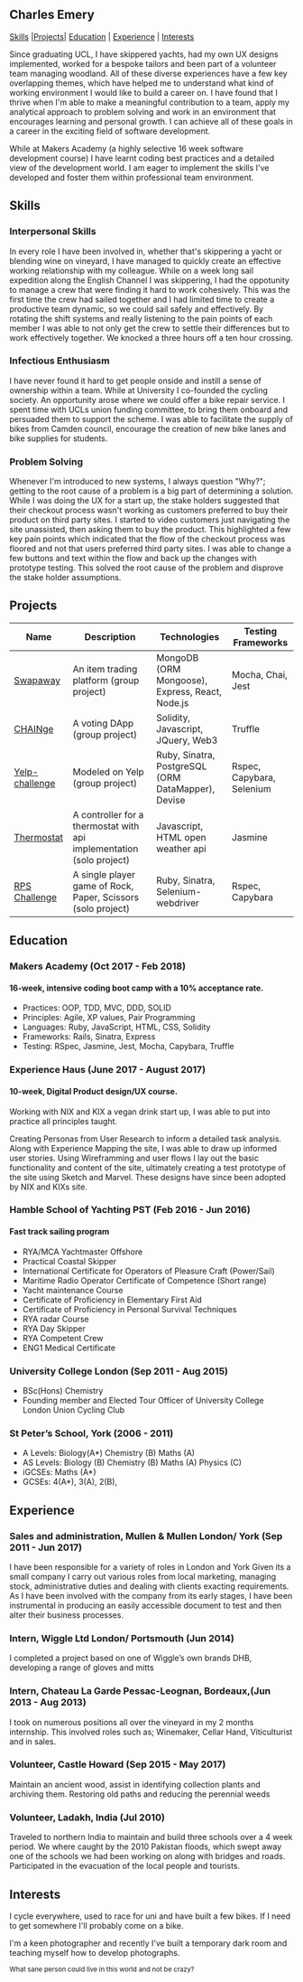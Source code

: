 ## Charles Emery

[Skills](#skills) |[Projects](#projects)| [Education](#education) | [Experience](#experience) | [Interests](#interests)

Since graduating UCL, I have skippered yachts, had my own UX designs implemented, worked for a bespoke tailors and been part of a volunteer team managing woodland. All of these diverse experiences have a few key overlapping themes, which have helped me to understand what kind of working environment I would like to build a career on. I have found that I thrive when I'm able to make a meaningful contribution to a team, apply my analytical approach to problem solving and work in an environment that encourages learning and personal growth. I can achieve all of these goals in a career in the exciting field of software development.

While at Makers Academy (a highly selective 16 week software development course) I have learnt coding best practices and a detailed view of the development world. I am eager to implement the skills I've developed and foster them within professional team environment.

## Skills
### Interpersonal Skills
In every role I have been involved in, whether that's skippering a yacht or blending wine on vineyard, I have managed to quickly create an effective working relationship with my colleague. While on a week long sail expedition along the English Channel I was skippering, I had the oppotunity to manage a crew that were finding it hard to work cohesively. This was the first time the crew had sailed together and I had limited time to create a productive team dynamic, so we could sail safely and effectively. By rotating the shift systems and really listening to the pain points of each member I was able to not only get the crew to settle their differences but to work effectively together. We knocked a three hours off a ten hour crossing.

### Infectious Enthusiasm
I have never found it hard to get people onside and instill a sense of ownership within a team. While at University I co-founded the cycling society. An opportunity arose where we could offer a bike repair service. I spent time with UCLs union funding committee, to bring them onboard and persuaded them to support the scheme. I was able to facilitate the supply of bikes from Camden council, encourage the creation of new bike lanes and bike supplies for students.  

### Problem Solving
Whenever I'm introduced to new systems, I always question "Why?"; getting to the root cause of a problem is a big part of determining a solution. While I was doing the UX for a start up, the stake holders suggested that their checkout process wasn't working as customers preferred to buy their product on third party sites. I started to video customers just navigating the site unassisted, then asking them to buy the product. This highlighted a few key pain points which indicated that the flow of the checkout process was floored and not that users preferred third party sites. I was able to change a few buttons and text within the flow and back up the changes with prototype testing. This solved the root cause of the problem and disprove the stake holder assumptions.

## Projects
Name | Description | Technologies | Testing Frameworks
---| --- | --- | --- |
[Swapaway](https://github.com/Mnargh/Swapaway) | An item trading platform (group project)| MongoDB (ORM Mongoose), Express, React, Node.js | Mocha, Chai, Jest
[CHAINge](https://github.com/Calum-W/CHAINge) | A voting DApp (group project)| Solidity, Javascript, JQuery, Web3 | Truffle
[Yelp-challenge](https://github.com/tallpress/Yelp-Challenge/commits/master) | Modeled on Yelp (group project)| Ruby, Sinatra, PostgreSQL (ORM DataMapper), Devise| Rspec, Capybara, Selenium
[Thermostat](https://github.com/charlesemery15/thermostat)|A controller for a thermostat with api implementation (solo project) |Javascript, HTML open weather api| Jasmine
[RPS Challenge](https://github.com/charlesemery15/rps-challenge) | A single player game of Rock, Paper, Scissors (solo project)| Ruby, Sinatra, Selenium-webdriver | Rspec, Capybara

## Education
### Makers Academy (Oct 2017 - Feb 2018)
#### 16-week, intensive coding boot camp with a 10% acceptance rate.

- Practices: OOP, TDD, MVC, DDD, SOLID
- Principles: Agile, XP values, Pair Programming
- Languages: Ruby, JavaScript, HTML, CSS, Solidity
- Frameworks: Rails, Sinatra, Express
- Testing: RSpec, Jasmine, Jest, Mocha, Capybara, Truffle

### Experience Haus (June 2017 - August 2017)
#### 10-week, Digital Product design/UX course.
Working with NIX and KIX a vegan drink start up, I was able to put into practice all principles taught.

Creating Personas from User Research to inform a detailed task analysis. Along with Experience Mapping the site, I was able to draw up informed user stories. Using Wireframming and user flows I lay out the basic functionality and content of the site, ultimately creating a test prototype of the site using Sketch and Marvel. These designs have since been adopted by NIX and KIXs site.

### Hamble School of Yachting PST (Feb 2016 - Jun 2016)
#### Fast track sailing program
- RYA/MCA Yachtmaster Offshore
- Practical Coastal Skipper
- International Certificate for Operators of Pleasure Craft (Power/Sail)
- Maritime Radio Operator Certificate of Competence (Short range)
- Yacht maintenance Course
- Certificate of Proficiency in Elementary First Aid
- Certificate of Proficiency in Personal Survival Techniques
- RYA radar Course
- RYA Day Skipper
- RYA Competent Crew
- ENG1 Medical Certificate

### University College London (Sep 2011 - Aug 2015)
- BSc(Hons) Chemistry
- Founding member and Elected Tour Officer of University College London Union Cycling Club

### St Peter’s School, York (2006 - 2011)
- A Levels: Biology(A*) Chemistry (B) Maths (A)
- AS Levels: Biology (B) Chemistry (B) Maths (A) Physics (C)
- iGCSEs: Maths (A*)
- GCSEs: 4(A*), 3(A), 2(B),

## Experience
### Sales and administration, Mullen & Mullen London/ York (Sep 2011 - Jun 2017)
I have been responsible for a variety of roles in London and York
Given its a small company I carry out various roles from local marketing, managing stock, administrative duties and dealing with clients exacting requirements.
As I have been involved with the company from its early stages, I have been instrumental in producing  an easily accessible document to test and then alter their business processes.

### Intern, Wiggle Ltd London/ Portsmouth (Jun 2014)
I completed a project based on one of Wiggle’s own brands DHB, developing a range of gloves and mitts

### Intern, Chateau La Garde Pessac-Leognan, Bordeaux,(Jun 2013 - Aug 2013)
I took on numerous positions all over the vineyard in my  2 months internship. This involved roles such as; Winemaker, Cellar Hand, Viticulturist and in sales.

### Volunteer, Castle Howard (Sep 2015 - May 2017)
Maintain an ancient wood, assist in identifying collection plants and archiving them.
Restoring old paths and reducing the perennial weeds

### Volunteer, Ladakh, India (Jul 2010)
Traveled to northern India to maintain and build three schools over a 4 week period.
We where caught by the 2010 Pakistan floods, which swept away one of the schools we had been working on along with bridges and roads.
Participated in the evacuation of the local people and tourists.

## Interests
I cycle everywhere, used to race for uni and have built a few bikes. If I need to get somewhere I'll probably come on a bike.

I'm a keen photographer and recently I've built a temporary dark room and teaching myself how to develop photographs.

<sup> What sane person could live in this world and not be crazy? <sup>
